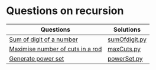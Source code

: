 # Questions on recursion

|Questions                                                                                         |      Solutions                  |
|--------------------------------------------------------------------------------------------------|--------------------------------|
|[Sum of digit of a number](https://www.geeksforgeeks.org/sum-digit-number-using-recursion/) |[sumOfdigit.py](https://github.com/Ashish-012/Competitive-Coding/blob/master/recursion/sumOfdigit.py)|
|[Maximise number of cuts in a rod](https://www.geeksforgeeks.org/maximise-number-of-cuts-in-a-rod-if-it-can-be-cut-only-in-given-3-sizes/) |[maxCuts.py](https://github.com/Ashish-012/Competitive-Coding/blob/master/recursion/maxCuts.py)|
|[Generate power set](https://www.geeksforgeeks.org/recursive-program-to-generate-power-set/) |[powerSet.py](https://github.com/Ashish-012/Competitive-Coding/blob/master/recursion/powerSet.py)|
